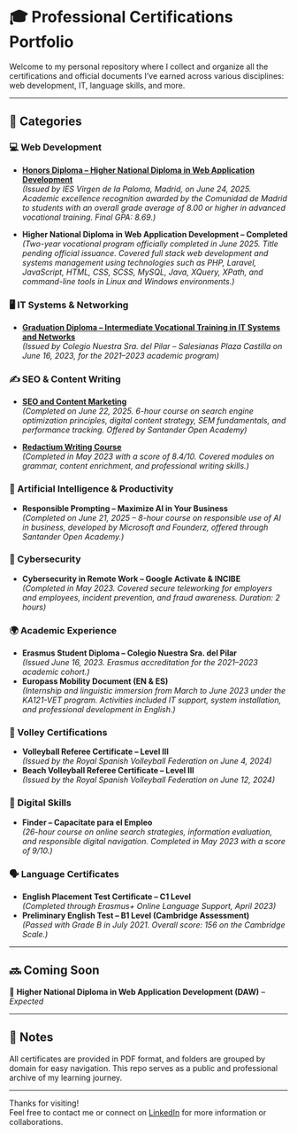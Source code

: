 # 🎓 Professional Certifications Portfolio

Welcome to my personal repository where I collect and organize all the certifications and official documents I’ve earned across various disciplines: web development, IT, language skills, and more.

---

## 📁 Categories

### 💻 Web Development

- [**Honors Diploma – Higher National Diploma in Web Application Development**](/💻%20Web%20Development/honors-diploma-daw.pdf)  
  _(Issued by IES Virgen de la Paloma, Madrid, on June 24, 2025. Academic excellence recognition awarded by the Comunidad de Madrid to students with an overall grade average of 8.00 or higher in advanced vocational training. Final GPA: 8.69.)_

- **Higher National Diploma in Web Application Development – Completed**  
  _(Two-year vocational program officially completed in June 2025. Title pending official issuance. Covered full stack web development and systems management using technologies such as PHP, Laravel, JavaScript, HTML, CSS, SCSS, MySQL, Java, XQuery, XPath, and command-line tools in Linux and Windows environments.)_

### 🖥️ IT Systems & Networking

- [**Graduation Diploma – Intermediate Vocational Training in IT Systems and Networks**](/🖥%EF%B8%8F%20IT%20Systems%20%26%20Networking/graduation-diploma-it-systems-and-networks.pdf)  
  _(Issued by Colegio Nuestra Sra. del Pilar – Salesianas Plaza Castilla on June 16, 2023, for the 2021–2023 academic program)_


### ✍️ SEO & Content Writing

- [**SEO and Content Marketing**](/✍%EF%B8%8F%20SEO%20%26%20Content%20Writing/seo-and-content-marketing.pdf)  
  _(Completed on June 22, 2025. 6-hour course on search engine optimization principles, digital content strategy, SEM fundamentals, and performance tracking. Offered by Santander Open Academy)_
  
- [**Redactium Writing Course**](/✍%EF%B8%8F%20SEO%20%26%20Content%20Writing/redactium-writing-course.pdf)  
  _(Completed in May 2023 with a score of 8.4/10. Covered modules on grammar, content enrichment, and professional writing skills.)_

### 🤖 Artificial Intelligence & Productivity

- **Responsible Prompting – Maximize AI in Your Business**  
  _(Completed on June 21, 2025 – 8-hour course on responsible use of AI in business, developed by Microsoft and Founderz, offered through Santander Open Academy.)_

### 🔐 Cybersecurity

- **Cybersecurity in Remote Work – Google Activate & INCIBE**  
  _(Completed in May 2023. Covered secure teleworking for employers and employees, incident prevention, and fraud awareness. Duration: 2 hours)_

### 🌍 Academic Experience

- **Erasmus Student Diploma – Colegio Nuestra Sra. del Pilar**  
  _(Issued June 16, 2023. Erasmus accreditation for the 2021–2023 academic cohort.)_
- **Europass Mobility Document (EN & ES)**  
  _(Internship and linguistic immersion from March to June 2023 under the KA121-VET program. Activities included IT support, system installation, and professional development in English.)_

### 🏐 Volley Certifications

- **Volleyball Referee Certificate – Level III**  
  _(Issued by the Royal Spanish Volleyball Federation on June 4, 2024)_
- **Beach Volleyball Referee Certificate – Level III**  
  _(Issued by the Royal Spanish Volleyball Federation on June 12, 2024)_

### 🧠 Digital Skills

- **Finder – Capacítate para el Empleo**  
  _(26-hour course on online search strategies, information evaluation, and responsible digital navigation. Completed in May 2023 with a score of 9/10.)_

### 🗣️ Language Certificates

- **English Placement Test Certificate – C1 Level**  
  _(Completed through Erasmus+ Online Language Support, April 2023)_
- **Preliminary English Test – B1 Level (Cambridge Assessment)**  
  _(Passed with Grade B in July 2021. Overall score: 156 on the Cambridge Scale.)_

---

## 🔜 Coming Soon

📌 **Higher National Diploma in Web Application Development (DAW)** – _Expected_

---

## 🧾 Notes

All certificates are provided in PDF format, and folders are grouped by domain for easy navigation. This repo serves as a public and professional archive of my learning journey.

---

Thanks for visiting!  
Feel free to contact me or connect on [LinkedIn](https://linkedin.com/in/javierarrua) for more information or collaborations.
